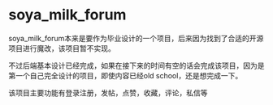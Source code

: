# soya_milk_forum
  soya_milk_forum本来是要作为毕业设计的一个项目，后来因为找到了合适的开源项目进行魔改，该项目暂不实现。
  
  不过后端基本设计已经完成，如果在接下来的时间有空的话会完成该项目，因为是第一个自己完全设计的项目，即使内容已经old school，还是想完成一下。
  
  该项目主要功能有登录注册，发帖，点赞，收藏，评论，私信等
